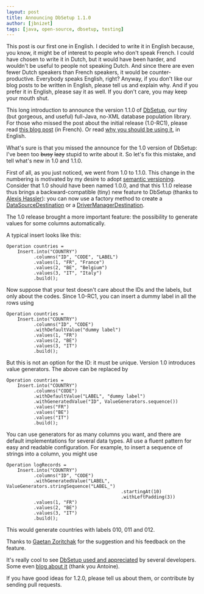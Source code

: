 ```yaml
---
layout: post
title: Announcing DbSetup 1.1.0
author: [jbnizet]
tags: [java, open-source, dbsetup, testing]
---
```


This post is our first one in English. I decided to write it in English because, you know, it might be of interest
to people who don't speak French. I could have chosen to write it in Dutch, but it would have been harder, and 
wouldn't be useful to people not speaking Dutch. And since there are even fewer Dutch speakers than French speakers, 
it would be counter-productive.
Everybody speaks English, right? Anyway, if you don't like our blog
posts to be written in English, please tell us and explain why. And if you prefer it in English, please say it as well. 
If you don't care, you may keep your mouth shut.

This long introduction to announce the version 1.1.0 of <a href="http://dbsetup.ninja-squad.com/">DbSetup</a>, our tiny 
(but gorgeous, and useful) full-Java, no-XML database population library. For those who missed the post about the initial 
release (1.0-RC1), please read <a href="/2012/10/02/introducing-dbsetup/">this blog post</a> (in French). Or read 
<a href="http://dbsetup.ninja-squad.com/approach.html">why you should be using it</a>, in English.

What's sure is that you missed the announce for the 1.0 version of DbSetup: I've been too 
<span style="text-decoration:line-through;">busy</span> <span style="text-decoration:line-through;">lazy</span>
stupid to write about it. So let's fix this mistake, and tell what's new in
1.0 and 1.1.0.

First of all, as you just noticed, we went from 1.0 to 1.1.0. This change in the numbering is motivated by my desire
to adopt <a href="http://semver.org/">semantic versioning</a>. Consider that 1.0 should have been named 1.0.0, and that this 1.1.0
release thus brings a backward-compatible (tiny) new feature to DbSetup (thanks to <a href="https://twitter.com/AlexisHassler">Alexis Hassler</a>):
you can now use a factory method to create a 
<a href="http://dbsetup.ninja-squad.com/apidoc/1.1.0/com/ninja_squad/dbsetup/destination/DataSourceDestination.html#with%28javax.sql.DataSource%29">DataSourceDestination</a> 
or a <a href="http://dbsetup.ninja-squad.com/apidoc/1.1.0/com/ninja_squad/dbsetup/destination/DriverManagerDestination.html#with%28java.lang.String,%20java.lang.String,%20java.lang.String%29">DriverManagerDestination</a>.

The 1.0 release brought a more important feature: the possibility to generate values for some columns automatically. 

A typical insert looks like this:

    Operation countries = 
        Insert.into("COUNTRY")
              .columns("ID", "CODE", "LABEL")
              .values(1, "FR", "France")
              .values(2, "BE", "Belgium")
              .values(3, "IT", "Italy")
              .build();
              
Now suppose that your test doesn't care about the IDs and the labels, but only about the codes. Since 1.0-RC1, you can insert a dummy label
in all the rows using

    Operation countries = 
        Insert.into("COUNTRY")
              .columns("ID", "CODE")
              .withDefaultValue("dummy label")
              .values(1, "FR")
              .values(2, "BE")
              .values(3, "IT")
              .build();

But this is not an option for the ID: it must be unique. Version 1.0 introduces value generators. The above can be replaced by

    Operation countries = 
        Insert.into("COUNTRY")
              .columns("CODE")
              .withDefaultValue("LABEL", "dummy label")
              .withGeneratedValue("ID", ValueGenerators.sequence())
              .values("FR")
              .values("BE")
              .values("IT")
              .build();

You can use generators for as many columns you want, and there are default implementations for several data types. All use a 
fluent pattern for easy and readable configuration. For example, to insert a sequence of strings into a column, you might use

    Operation logRecords = 
        Insert.into("COUNTRY")
              .columns("ID", "CODE")
              .withGeneratedValue("LABEL", ValueGenerators.stringSequence("LABEL_")
                                              .startingAt(10)
                                              .withLeftPadding(3))
              .values(1, "FR")
              .values(2, "BE")
              .values(3, "IT")
              .build();
              
This would generate countries with labels 010, 011 and 012.

Thanks to <a href="https://twitter.com/gz_k">Gaetan Zoritchak</a> for the suggestion and his feedback on the feature. 

It's really cool to see <a href="https://twitter.com/search?q=dbsetup">DbSetup used and appreciated</a> by several 
developers. Some even <a href="http://javaetmoi.com/2013/09/dbsetup-spring-test-vs-dbunit/">blog about it</a> (thank you Antoine).

If you have good ideas for 1.2.0, please tell us about them, or contribute by sending pull requests.
